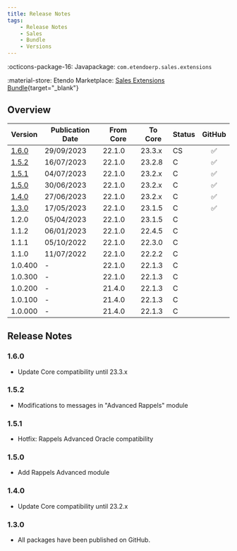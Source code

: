 ```yaml
---
title: Release Notes
tags:
    - Release Notes
    - Sales
    - Bundle
    - Versions
---
```

:octicons-package-16: Javapackage: `com.etendoerp.sales.extensions`

:material-store: Etendo Marketplace:  [Sales Extensions Bundle](https://marketplace.etendo.cloud/#/product-details?module=22CF01FC620140A6AA92CF550EB8DA36){target="_blank"}

## Overview

| Version   | Publication Date 	| From Core | To Core| Status | GitHub|
| --- 		| ---           | ---    | ---    | --- | :---:             |
| [1.6.0](/whats-new/release-notes/etendo-classic/bundles/sales-extensions/release-notes/#160) 	| 29/09/2023 	| 22.1.0 | 23.3.x | CS	| :white_check_mark:|
| [1.5.2](/whats-new/release-notes/etendo-classic/bundles/sales-extensions/release-notes/#152) 	| 16/07/2023 	| 22.1.0 | 23.2.8 | C	| :white_check_mark:|
| [1.5.1](/whats-new/release-notes/etendo-classic/bundles/sales-extensions/release-notes/#151) 	| 04/07/2023 	| 22.1.0 | 23.2.x | C 	| :white_check_mark:|
| [1.5.0](/whats-new/release-notes/etendo-classic/bundles/sales-extensions/release-notes/#150) 	| 30/06/2023 	| 22.1.0 | 23.2.x | C 	| :white_check_mark:|
| [1.4.0](/whats-new/release-notes/etendo-classic/bundles/sales-extensions/release-notes/#140) 	| 27/06/2023 	| 22.1.0 | 23.2.x | C 	| :white_check_mark:|
| [1.3.0](/whats-new/release-notes/etendo-classic/bundles/sales-extensions/release-notes/#130) 	| 17/05/2023 	| 22.1.0 | 23.1.5 | C 	| :white_check_mark:|
| 1.2.0 	| 05/04/2023 	| 22.1.0 | 23.1.5 | C	|                   |
| 1.1.2 	| 06/01/2023 	| 22.1.0 | 22.4.5 | C 	|                   |
| 1.1.1 	| 05/10/2022 	| 22.1.0 | 22.3.0 | C 	|                   |
| 1.1.0     | 11/07/2022 	| 22.1.0 | 22.2.2 | C 	|                   |
| 1.0.400   | - 			| 22.1.0 | 22.1.3 | C 	|                   |
| 1.0.300   | - 			| 22.1.0 | 22.1.3 | C	|                   |
| 1.0.200   | - 			| 21.4.0 | 22.1.3 | C 	|                   |
| 1.0.100   | - 			| 21.4.0 | 22.1.3 | C 	|                   |
| 1.0.000   | - 			| 21.4.0 | 22.1.3 | C 	|                   |

## Release Notes
### 1.6.0
- Update Core compatibility until 23.3.x
### 1.5.2
- Modifications to messages in "Advanced Rappels" module
### 1.5.1
- Hotfix: Rappels Advanced Oracle compatibility
### 1.5.0
- Add Rappels Advanced module
### 1.4.0
- Update Core compatibility until 23.2.x
### 1.3.0
- All packages have been published on GitHub.


